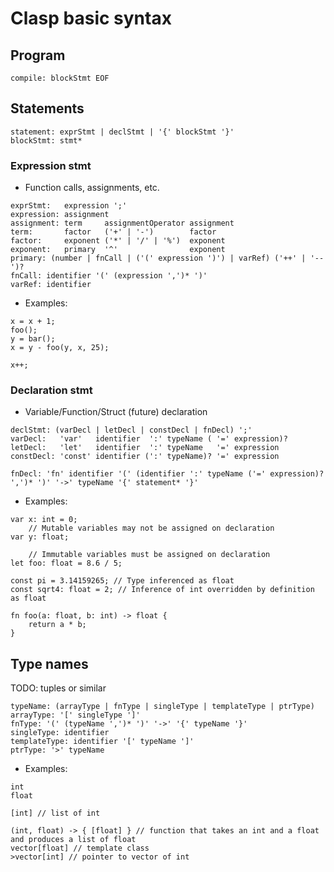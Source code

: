 # Clasp basic syntax

## Program
```
compile: blockStmt EOF
```

## Statements
```
statement: exprStmt | declStmt | '{' blockStmt '}'
blockStmt: stmt*
```
### Expression stmt
* Function calls, assignments, etc.
```
exprStmt:   expression ';'
expression: assignment
assignment: term     assignmentOperator assignment
term:       factor   ('+' | '-')        factor
factor:     exponent ('*' | '/' | '%')  exponent
exponent:   primary  '^'                exponent
primary: (number | fnCall | ('(' expression ')') | varRef) ('++' | '--')?
fnCall: identifier '(' (expression ',')* ')'
varRef: identifier
```
* Examples:
```
x = x + 1;
foo();
y = bar();
x = y - foo(y, x, 25);

x++;
```
### Declaration stmt
* Variable/Function/Struct (future) declaration
```
declStmt: (varDecl | letDecl | constDecl | fnDecl) ';'
varDecl:   'var'   identifier  ':' typeName ( '=' expression)?
letDecl:   'let'   identifier  ':' typeName   '=' expression
constDecl: 'const' identifier (':' typeName)? '=' expression

fnDecl: 'fn' identifier '(' (identifier ':' typeName ('=' expression)? ',')* ')' '->' typeName '{' statement* '}'
```
* Examples:
```
var x: int = 0;
    // Mutable variables may not be assigned on declaration
var y: float;

    // Immutable variables must be assigned on declaration
let foo: float = 8.6 / 5;

const pi = 3.14159265; // Type inferenced as float
const sqrt4: float = 2; // Inference of int overridden by definition as float

fn foo(a: float, b: int) -> float {
    return a * b;
}
```

## Type names
TODO: tuples or similar
```
typeName: (arrayType | fnType | singleType | templateType | ptrType)
arrayType: '[' singleType ']'
fnType: '(' (typeName ',')* ')' '->' '{' typeName '}'
singleType: identifier
templateType: identifier '[' typeName ']'
ptrType: '>' typeName
```
* Examples:
```
int
float

[int] // list of int

(int, float) -> { [float] } // function that takes an int and a float and produces a list of float
vector[float] // template class
>vector[int] // pointer to vector of int
```